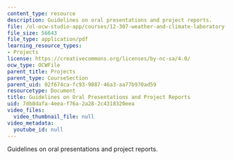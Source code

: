 ```yaml
---
content_type: resource
description: Guidelines on oral presentations and project reports.
file: /ol-ocw-studio-app/courses/12-307-weather-and-climate-laboratory-spring-2009/7db8dafa4eeaf76a2a282c4318320eea_report.pdf
file_size: 56643
file_type: application/pdf
learning_resource_types:
- Projects
license: https://creativecommons.org/licenses/by-nc-sa/4.0/
ocw_type: OCWFile
parent_title: Projects
parent_type: CourseSection
parent_uid: 02f674ca-fc93-9887-46a3-aa77b970ad59
resourcetype: Document
title: Guidelines on Oral Presentations and Project Reports
uid: 7db8dafa-4eea-f76a-2a28-2c4318320eea
video_files:
  video_thumbnail_file: null
video_metadata:
  youtube_id: null
---
```

Guidelines on oral presentations and project reports.